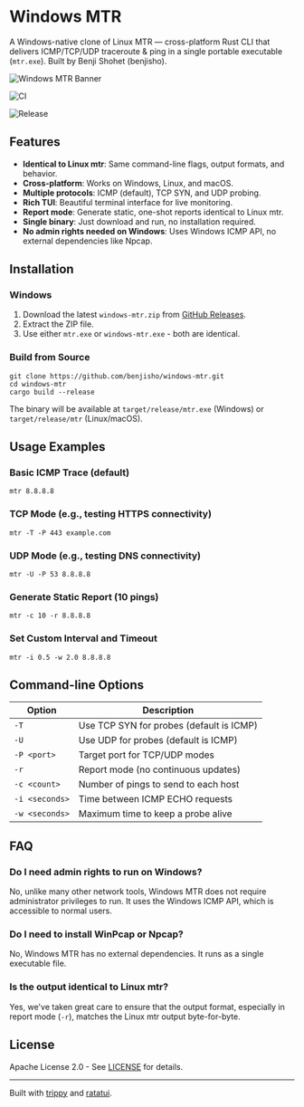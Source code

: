 # Windows MTR

A Windows-native clone of Linux MTR — cross-platform Rust CLI that delivers ICMP/TCP/UDP traceroute & ping in a single portable executable (`mtr.exe`). Built by Benji Shohet (benjisho).

![Windows MTR Banner](https://via.placeholder.com/800x200.png?text=Windows+MTR)

![CI](.github.com/benjisho/windows-mtr/workflows/CI/badge.svg)

![Release](https://img.shields.io/github/v/release/benjisho/windows-mtr?label=release)

## Features

- **Identical to Linux mtr**: Same command-line flags, output formats, and behavior.
- **Cross-platform**: Works on Windows, Linux, and macOS.
- **Multiple protocols**: ICMP (default), TCP SYN, and UDP probing.
- **Rich TUI**: Beautiful terminal interface for live monitoring.
- **Report mode**: Generate static, one-shot reports identical to Linux mtr.
- **Single binary**: Just download and run, no installation required.
- **No admin rights needed on Windows**: Uses Windows ICMP API, no external dependencies like Npcap.

## Installation

### Windows

1. Download the latest `windows-mtr.zip` from [GitHub Releases](https://github.com/benjisho/windows-mtr/releases).
2. Extract the ZIP file.
3. Use either `mtr.exe` or `windows-mtr.exe` - both are identical.

### Build from Source

```
git clone https://github.com/benjisho/windows-mtr.git
cd windows-mtr
cargo build --release
```

The binary will be available at `target/release/mtr.exe` (Windows) or `target/release/mtr` (Linux/macOS).

## Usage Examples

### Basic ICMP Trace (default)

```
mtr 8.8.8.8
```

### TCP Mode (e.g., testing HTTPS connectivity)

```
mtr -T -P 443 example.com
```

### UDP Mode (e.g., testing DNS connectivity)

```
mtr -U -P 53 8.8.8.8
```

### Generate Static Report (10 pings)

```
mtr -c 10 -r 8.8.8.8
```

### Set Custom Interval and Timeout

```
mtr -i 0.5 -w 2.0 8.8.8.8
```

## Command-line Options

| Option | Description |
|--------|-------------|
| `-T` | Use TCP SYN for probes (default is ICMP) |
| `-U` | Use UDP for probes (default is ICMP) |
| `-P <port>` | Target port for TCP/UDP modes |
| `-r` | Report mode (no continuous updates) |
| `-c <count>` | Number of pings to send to each host |
| `-i <seconds>` | Time between ICMP ECHO requests |
| `-w <seconds>` | Maximum time to keep a probe alive |

## FAQ

### Do I need admin rights to run on Windows?

No, unlike many other network tools, Windows MTR does not require administrator privileges to run. It uses the Windows ICMP API, which is accessible to normal users.

### Do I need to install WinPcap or Npcap?

No, Windows MTR has no external dependencies. It runs as a single executable file.

### Is the output identical to Linux mtr?

Yes, we've taken great care to ensure that the output format, especially in report mode (`-r`), matches the Linux mtr output byte-for-byte.

## License

Apache License 2.0 - See [LICENSE](LICENSE) for details.

---

Built with [trippy](https://github.com/fujiapple852/trippy) and [ratatui](https://github.com/ratatui-org/ratatui).
